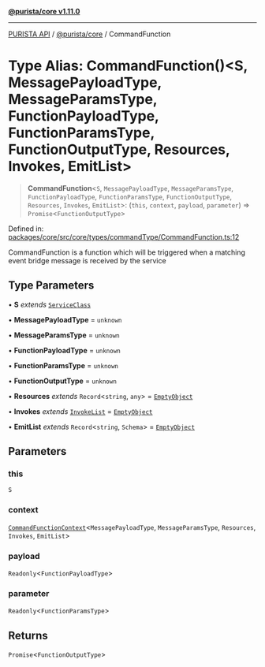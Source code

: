 [**@purista/core v1.11.0**](../README.md)

***

[PURISTA API](../../../packages.md) / [@purista/core](../README.md) / CommandFunction

# Type Alias: CommandFunction()\<S, MessagePayloadType, MessageParamsType, FunctionPayloadType, FunctionParamsType, FunctionOutputType, Resources, Invokes, EmitList\>

> **CommandFunction**\<`S`, `MessagePayloadType`, `MessageParamsType`, `FunctionPayloadType`, `FunctionParamsType`, `FunctionOutputType`, `Resources`, `Invokes`, `EmitList`\>: (`this`, `context`, `payload`, `parameter`) => `Promise`\<`FunctionOutputType`\>

Defined in: [packages/core/src/core/types/commandType/CommandFunction.ts:12](https://github.com/puristajs/purista/blob/master/packages/core/src/core/types/commandType/CommandFunction.ts#L12)

CommandFunction is a function which will be triggered when a matching event bridge message is received by the service

## Type Parameters

• **S** *extends* [`ServiceClass`](../interfaces/ServiceClass.md)

• **MessagePayloadType** = `unknown`

• **MessageParamsType** = `unknown`

• **FunctionPayloadType** = `unknown`

• **FunctionParamsType** = `unknown`

• **FunctionOutputType** = `unknown`

• **Resources** *extends* `Record`\<`string`, `any`\> = [`EmptyObject`](EmptyObject.md)

• **Invokes** *extends* [`InvokeList`](InvokeList.md) = [`EmptyObject`](EmptyObject.md)

• **EmitList** *extends* `Record`\<`string`, `Schema`\> = [`EmptyObject`](EmptyObject.md)

## Parameters

### this

`S`

### context

[`CommandFunctionContext`](CommandFunctionContext.md)\<`MessagePayloadType`, `MessageParamsType`, `Resources`, `Invokes`, `EmitList`\>

### payload

`Readonly`\<`FunctionPayloadType`\>

### parameter

`Readonly`\<`FunctionParamsType`\>

## Returns

`Promise`\<`FunctionOutputType`\>
